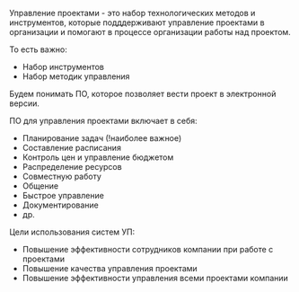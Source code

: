 Управление проектами - это набор технологических методов и инструментов, которые подддерживают управление проектами в организации и помогают в процессе организации работы над проектом. 

То есть важно: 
- Набор инструментов
- Набор методик управления

Будем понимать ПО, которое позволяет вести проект в электронной версии. 

ПО для управления проектами включает в себя:
- Планирование задач (!наиболее важное)
- Составление расписания
- Контроль цен и управление бюджетом
- Распределение ресурсов
- Совместную работу 
- Общение
- Быстрое управление
- Документирование 
- др. 

Цели использования систем УП:
- Повышение эффективности сотрудников компании при работе с проектами
- Повышение качества управления проектами
- Повышение эффективности управления всеми проектами компании 

